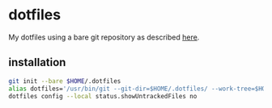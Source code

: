 # dotfiles

My dotfiles using a bare git repository as described [here](https://www.atlassian.com/git/tutorials/dotfiles).

## installation

```bash
git init --bare $HOME/.dotfiles
alias dotfiles='/usr/bin/git --git-dir=$HOME/.dotfiles/ --work-tree=$HOME'
dotfiles config --local status.showUntrackedFiles no
```
